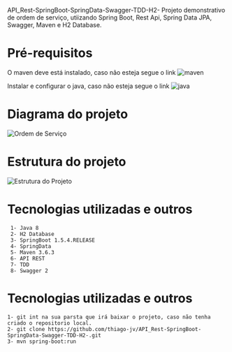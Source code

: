 API_Rest-SpringBoot-SpringData-Swagger-TDD-H2-
Projeto demonstrativo de ordem de serviço, utiizando Spring Boot, Rest Api, Spring Data JPA, Swagger, Maven e H2 Database.


# Pré-requisitos

O maven deve está instalado, caso não esteja segue o link ![maven](https://dicasdejava.com.br/como-instalar-o-maven-no-windows/)

Instalar e configurar o java, caso não esteja segue o link ![java](https://medium.com/beelabacademy/configurando-vari%C3%A1veis-de-ambiente-java-home-e-maven-home-no-windows-e-unix-d9461f783c26)


# Diagrama do projeto

![Ordem de Serviço](https://github.com/thiago-jv/thiago-jv-API_Rest-SpringBoot-SpringData-Swagger-TDD-H2/blob/main/Estrutura%20do%20projeto.png)


# Estrutura do projeto

![Estrutura do Projeto](https://github.com/thiago-jv/thiago-jv-API_Rest-SpringBoot-SpringData-Swagger-TDD-H2/blob/main/Ordem%20de%20Servi%C3%A7o.png)


# Tecnologias utilizadas e outros
```
 1- Java 8
 2- H2 Database
 3- SpringBoot 1.5.4.RELEASE
 4- SpringData 
 5- Maven 3.6.3
 6- API REST
 7- TDD
 8- Swagger 2
```

# Tecnologias utilizadas e outros
```
1- git int na sua parsta que irá baixar o projeto, caso não tenha criado o repositorio local.
2- git clone https://github.com/thiago-jv/API_Rest-SpringBoot-SpringData-Swagger-TDD-H2-.git
3- mvn spring-boot:run
```
